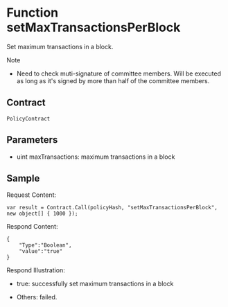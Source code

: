# Function setMaxTransactionsPerBlock

Set maximum transactions in a block.

> [!Note]
>
> - Need to check muti-signature of committee members. Will be executed as long as it's signed by more than half of the committee members.

## Contract

	PolicyContract

## Parameters

- uint maxTransactions: maximum transactions in a block

## Sample

Request Content:

```
var result = Contract.Call(policyHash, "setMaxTransactionsPerBlock", new object[] { 1000 });
```

Respond Content:

```
{
	"Type":"Boolean",
	"value":"true"
}
```

Respond Illustration:

- true: successfully set maximum transactions in a block

- Others: failed.
